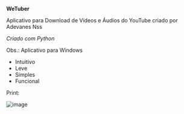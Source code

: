 **WeTuber**

Aplicativo para Download de Vídeos e Áudios do YouTube criado por Adevanes Nss

*Criado com Python*

Obs.: Aplicativo para Windows

* Intuitivo
* Leve
* Simples
* Funcional

Print:

![image](https://user-images.githubusercontent.com/88598601/153973419-507f4fc4-8075-4757-a462-e7d7215f1334.png)

